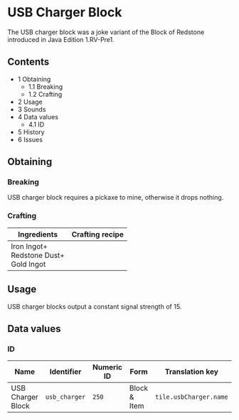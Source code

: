 # USB Charger Block
The USB charger block was a joke variant of the Block of Redstone introduced in Java Edition 1.RV-Pre1.

## Contents
- 1 Obtaining
	- 1.1 Breaking
	- 1.2 Crafting
- 2 Usage
- 3 Sounds
- 4 Data values
	- 4.1 ID
- 5 History
- 6 Issues

## Obtaining
### Breaking
USB charger block requires a pickaxe to mine, otherwise it drops nothing.

### Crafting
| Ingredients                                   | Crafting recipe |
|-----------------------------------------------|-----------------|
| Iron Ingot+<br/>Redstone Dust+<br/>Gold Ingot |                 |

## Usage
USB charger blocks output a constant signal strength of 15.

## Data values
### ID
| Name              | Identifier    | Numeric ID | Form         | Translation key        |
|-------------------|---------------|------------|--------------|------------------------|
| USB Charger Block | `usb_charger` | `250`      | Block & Item | `tile.usbCharger.name` |

